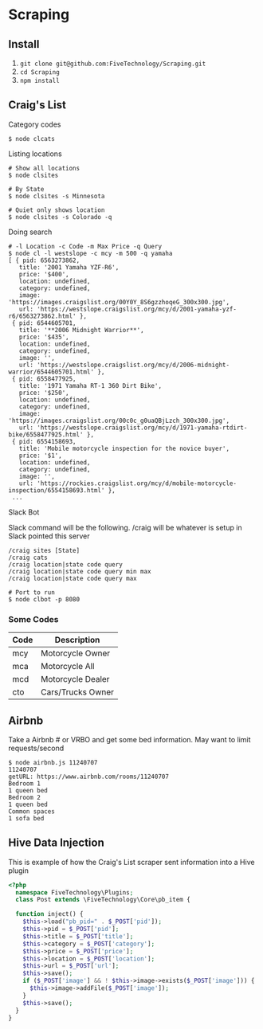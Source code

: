 # Scraping

## Install

1. `git clone git@github.com:FiveTechnology/Scraping.git`
2. `cd Scraping`
3. `npm install`

## Craig's List

Category codes

    $ node clcats
    
Listing locations

    # Show all locations
    $ node clsites
    
    # By State
    $ node clsites -s Minnesota
    
    # Quiet only shows location
    $ node clsites -s Colorado -q
    
Doing search

    # -l Location -c Code -m Max Price -q Query
    $ node cl -l westslope -c mcy -m 500 -q yamaha
    [ { pid: 6563273862,
       title: '2001 Yamaha YZF-R6',
       price: '$400',
       location: undefined,
       category: undefined,
       image: 'https://images.craigslist.org/00Y0Y_8S6gzzhoqeG_300x300.jpg',
       url: 'https://westslope.craigslist.org/mcy/d/2001-yamaha-yzf-r6/6563273862.html' },
     { pid: 6544605701,
       title: '**2006 Midnight Warrior**',
       price: '$435',
       location: undefined,
       category: undefined,
       image: '',
       url: 'https://westslope.craigslist.org/mcy/d/2006-midnight-warrior/6544605701.html' },
     { pid: 6558477925,
       title: '1971 Yamaha RT-1 360 Dirt Bike',
       price: '$250',
       location: undefined,
       category: undefined,
       image: 'https://images.craigslist.org/00c0c_g0uaQBjLzch_300x300.jpg',
       url: 'https://westslope.craigslist.org/mcy/d/1971-yamaha-rtdirt-bike/6558477925.html' },
     { pid: 6554158693,
       title: 'Mobile motorcycle inspection for the novice buyer',
       price: '$1',
       location: undefined,
       category: undefined,
       image: '',
       url: 'https://rockies.craigslist.org/mcy/d/mobile-motorcycle-inspection/6554158693.html' },
     ...
       
Slack Bot

Slack command will be the following.  /craig will be whatever is setup in Slack pointed this server

    /craig sites [State]
    /craig cats
    /craig location|state code query
    /craig location|state code query min max
    /craig location|state code query max
     
    # Port to run
    $ node clbot -p 8080   
        
### Some Codes

| Code | Description         |
|------|---------------------|
| mcy  | Motorcycle Owner    |
| mca  | Motorcycle All      |
| mcd  | Motorcycle Dealer   |
| cto  | Cars/Trucks Owner   |

## Airbnb

Take a Airbnb # or VRBO and get some bed information.  May want to limit requests/second

    $ node airbnb.js 11240707
    11240707
    getURL: https://www.airbnb.com/rooms/11240707
    Bedroom 1
    1 queen bed
    Bedroom 2
    1 queen bed
    Common spaces
    1 sofa bed

## Hive Data Injection

This is example of how the Craig's List scraper sent information into a Hive plugin

```php
<?php
  namespace FiveTechnology\Plugins;
  class Post extends \FiveTechnology\Core\pb_item {

  function inject() {
    $this->load("pb_pid=" . $_POST['pid']);  
    $this->pid = $_POST['pid'];
    $this->title = $_POST['title'];
    $this->category = $_POST['category'];
    $this->price = $_POST['price'];
    $this->location = $_POST['location'];
    $this->url = $_POST['url'];
    $this->save();
    if ($_POST['image'] && ! $this->image->exists($_POST['image'])) {
      $this->image->addFile($_POST['image']);
    }
    $this->save();
  }
}
```      
      
